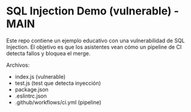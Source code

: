 # SQL Injection Demo (vulnerable) - MAIN

Este repo contiene un ejemplo educativo con una vulnerabilidad de SQL Injection.
El objetivo es que los asistentes vean cómo un pipeline de CI detecta fallos y bloquea el merge.

Archivos:
- index.js (vulnerable)
- test.js (test que detecta inyección)
- package.json
- .eslintrc.json
- .github/workflows/ci.yml (pipeline)
